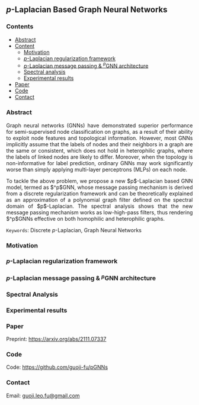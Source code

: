 ## $p$-Laplacian Based Graph Neural Networks

<head>
    <script src="https://cdn.mathjax.org/mathjax/latest/MathJax.js?config=TeX-AMS-MML_HTMLorMML" type="text/javascript"></script>
    <script type="text/x-mathjax-config">
        MathJax.Hub.Config({
            tex2jax: {
            skipTags: ['script', 'noscript', 'style', 'textarea', 'pre'],
            inlineMath: [['$','$']]
            }
        });
    </script>
</head>

### Contents

- [Abstract](#abs)
- [Content](#content)
    - [Motivation](#mot)
    - [$p$-Laplacian regularization framework](#frame)
    - [$p$-Laplacian message passing & $^p$GNN architecture](#method)
    - [Spectral analysis](#analysis)
    - [Experimental results](#exp)
- [Paper](#paper)
- [Code](#code)
- [Contact](#contact)


<a name="abs" />

### Abstract

<!-- <details><summary>Abstract</summary></details> -->

<p align="justify">Graph neural networks (GNNs) have demonstrated superior performance for semi-supervised node classification on graphs, as a result of their ability to exploit node features and topological information. However, most GNNs implicitly assume that the labels of nodes and their neighbors in a graph are the same or consistent, which does not hold in heterophilic graphs, where the labels of linked nodes are likely to differ. Moreover, when the topology is non-informative for label prediction, ordinary GNNs may work significantly worse than simply applying multi-layer perceptrons (MLPs) on each node.</p>

<p align="justify">To tackle the above problem, we propose a new $p$-Laplacian based GNN model, termed as $^p$GNN, whose message passing mechanism is derived from a discrete regularization framework and can be theoretically explained as an approximation of a polynomial graph filter defined on the spectral domain of $p$-Laplacian. The spectral analysis shows that the new message passing mechanism works as low-high-pass filters, thus rendering $^p$GNNs effective on both homophilic and heterophilic graphs.</p>

<!-- <p align="justify">Empirical studies on real-world and synthetic datasets validate our findings and demonstrate that $^p$GNNs significantly outperform several state-of-the-art GNN architectures on heterophilic benchmarks while achieving competitive performance on homophilic benchmarks. Moreover, $^p$GNNs can adaptively learn aggregation weights and are robust to noisy edges.</p> -->

`Keywords`: Discrete $p$-Laplacian, Graph Neural Networks


<a name="mot" />

### Motivation


<a name="frame" />

### $p$-Laplacian regularization framework


<a name="method" />

### $p$-Laplacian message passing & $^p$GNN architecture


<a name="analysis" />

### Spectral Analysis


<a name="exp" />

### Experimental results



<a name="paper" />

### Paper

Preprint: <https://arxiv.org/abs/2111.07337>

<a name="code" />

### Code

Code: <https://github.com/guoji-fu/pGNNs>

<a name="contact" />

### Contact

Email: <guoji.leo.fu@gmail.com>

